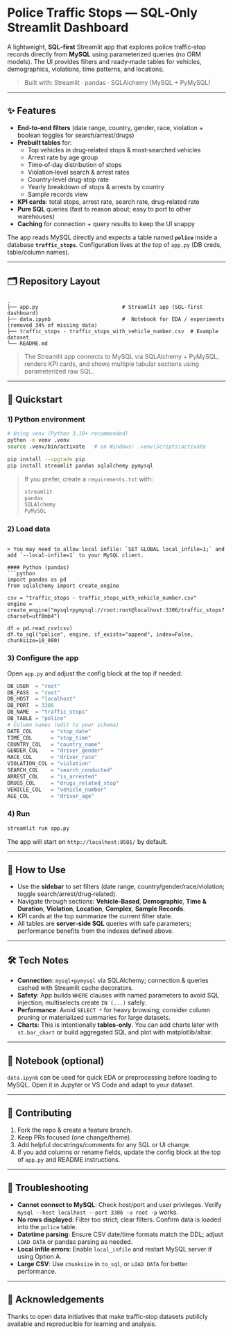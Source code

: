 # Police Traffic Stops — SQL‑Only Streamlit Dashboard

A lightweight, **SQL‑first** Streamlit app that explores police traffic‑stop records directly from **MySQL** using parameterized queries (no ORM models). The UI provides filters and ready‑made tables for vehicles, demographics, violations, time patterns, and locations.

> Built with: Streamlit · pandas · SQLAlchemy (MySQL + PyMySQL)

---

## ✨ Features

- **End‑to‑end filters** (date range, country, gender, race, violation + boolean toggles for search/arrest/drugs)
- **Prebuilt tables** for:
  - Top vehicles in drug‑related stops & most‑searched vehicles
  - Arrest rate by age group
  - Time‑of‑day distribution of stops
  - Violation‑level search & arrest rates
  - Country‑level drug‑stop rate
  - Yearly breakdown of stops & arrests by country
  - Sample records view
- **KPI cards**: total stops, arrest rate, search rate, drug‑related rate
- **Pure SQL** queries (fast to reason about; easy to port to other warehouses)
- **Caching** for connection + query results to keep the UI snappy

The app reads MySQL directly and expects a table named **`police`** inside a database **`traffic_stops`**. Configuration lives at the top of `app.py` (DB creds, table/column names).

---

## 🗂 Repository Layout

```
.
├── app.py                           # Streamlit app (SQL-first dashboard)
├── data.ipynb                       #  Notebook for EDA / experiments (removed 34% of missing data)
├── traffic_stops - traffic_stops_with_vehicle_number.csv  # Example dataset
└── README.md
```

> The Streamlit app connects to MySQL via SQLAlchemy + PyMySQL, renders KPI cards, and shows multiple tabular sections using parameterized raw SQL.


---

## 🚀 Quickstart

### 1) Python environment
```bash
# Using venv (Python 3.10+ recommended)
python -m venv .venv
source .venv/bin/activate   # on Windows: .venv\Scripts\activate

pip install --upgrade pip
pip install streamlit pandas sqlalchemy pymysql
```

> If you prefer, create a `requirements.txt` with:
> ```txt
> streamlit
> pandas
> SQLAlchemy
> PyMySQL
> ```
### 2) Load data
```

> You may need to allow local infile: `SET GLOBAL local_infile=1;` and add `--local-infile=1` to your MySQL client.

#### Python (pandas)
```python
import pandas as pd
from sqlalchemy import create_engine

csv = "traffic_stops - traffic_stops_with_vehicle_number.csv"
engine = create_engine("mysql+pymysql://root:root@localhost:3306/traffic_stops?charset=utf8mb4")

df = pd.read_csv(csv)
df.to_sql("police", engine, if_exists="append", index=False, chunksize=10_000)
```

### 3) Configure the app

Open `app.py` and adjust the config block at the top if needed:

```python
DB_USER  = "root"
DB_PASS  = "root"
DB_HOST  = "localhost"
DB_PORT  = 3306
DB_NAME  = "traffic_stops"
DB_TABLE = "police"
# Column names (edit to your schema)
DATE_COL      = "stop_date"
TIME_COL      = "stop_time"
COUNTRY_COL   = "country_name"
GENDER_COL    = "driver_gender"
RACE_COL      = "driver_race"
VIOLATION_COL = "violation"
SEARCH_COL    = "search_conducted"
ARREST_COL    = "is_arrested"
DRUGS_COL     = "drugs_related_stop"
VEHICLE_COL   = "vehicle_number"
AGE_COL       = "driver_age"
```
### 4) Run

```bash
streamlit run app.py
```

The app will start on `http://localhost:8501/` by default.

---

## 🧭 How to Use

- Use the **sidebar** to set filters (date range, country/gender/race/violation; toggle search/arrest/drug‑related).
- Navigate through sections: **Vehicle‑Based**, **Demographic**, **Time & Duration**, **Violation**, **Location**, **Complex**, **Sample Records**.
- KPI cards at the top summarize the current filter state.
- All tables are **server‑side SQL** queries with safe parameters; performance benefits from the indexes defined above.

---

## 🛠 Tech Notes

- **Connection**: `mysql+pymysql` via SQLAlchemy; connection & queries cached with Streamlit cache decorators.
- **Safety**: App builds `WHERE` clauses with named parameters to avoid SQL injection; multiselects create `IN (...)` safely.
- **Performance**: Avoid `SELECT *` for heavy browsing; consider column pruning or materialized summaries for large datasets.
- **Charts**: This is intentionally **tables‑only**. You can add charts later with `st.bar_chart` or build aggregated SQL and plot with matplotlib/altair.

---

## 📒 Notebook (optional)

`data.ipynb` can be used for quick EDA or preprocessing before loading to MySQL. Open it in Jupyter or VS Code and adapt to your dataset.

---

## 🤝 Contributing

1. Fork the repo & create a feature branch.
2. Keep PRs focused (one change/theme).
3. Add helpful docstrings/comments for any SQL or UI change.
4. If you add columns or rename fields, update the config block at the top of `app.py` and README instructions.

---

## 🧪 Troubleshooting

- **Cannot connect to MySQL**: Check host/port and user privileges. Verify `mysql --host localhost --port 3306 -u root -p` works.
- **No rows displayed**: Filter too strict; clear filters. Confirm data is loaded into the `police` table.
- **Datetime parsing**: Ensure CSV date/time formats match the DDL; adjust `LOAD DATA` or pandas parsing as needed.
- **Local infile errors**: Enable `local_infile` and restart MySQL server if using Option A.
- **Large CSV**: Use `chunksize` in `to_sql`, or `LOAD DATA` for better performance.
---

## 🙌 Acknowledgements

Thanks to open data initiatives that make traffic‑stop datasets publicly available and reproducible for learning and analysis.
